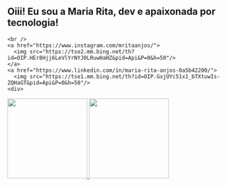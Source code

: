 ## Oiii! Eu sou a  Maria Rita, dev e apaixonada por tecnologia!

   
    <br />
    <a href="https://www.instagram.com/mritaanjos/">
      <img src="https://tse2.mm.bing.net/th?id=OIP.HEr8Hjj6LeVlYrNYJ0LRuwHaHZ&pid=Api&P=0&h=50"/>
    </a>
    <a href="https://www.linkedin.com/in/maria-rita-anjos-0a5b42200/">
      <img src="https://tse1.mm.bing.net/th?id=OIP.GxjUYc51x1_bTXtuwIs-ZQHaGT&pid=Api&P=0&h=50"/>
    <div>
<a href="https://github.com/MariaRitaanjos">
<img loading="lazy" height="180em" src="https://github-readme-stats.vercel.app/api/top-langs/?username=MariaRitaanjos&layout=compact&langs_count=7&theme=dracula"/>
<img loading="lazy" height="180em" src="https://github-readme-stats.vercel.app/api?username=MariaRitaanjos&show_icons=true&theme=dracula&include_all_commits=true&count_private=true"/>
</div>
  
  </p>


 

